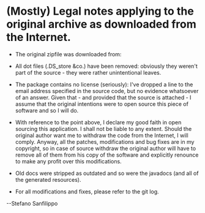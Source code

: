 (Mostly) Legal notes applying to the original archive as downloaded from the Internet.
======================================================================================

* The original zipfile was downloaded from:


* All dot files (.DS_store &co.) have been removed: obviously they 
weren't part of the source - they were rather unintentional leaves.

* The package contains no license (seriously): I've dropped a line to 
the email address specified in the source code, but no evidence whatsoever 
of an answer. Given that - and provided that the source is attached - I 
assume that the original intentions were to open source this piece of 
software and so I will do.

* With reference to the point above, I declare my good faith in open sourcing
this application. I shall not be liable to any extent. Should the original
author want me to withdraw the code from the Internet, I will comply.
Anyway, all the patches, modifications and bug fixes are in my copyright,
so in case of source withdraw the original author will have to remove all of them
from his copy of the software and explicitly renounce to make any profit over this
modifications.

* Old docs were stripped as outdated and so were the javadocs (and all of the
generated resources).

* For all modifications and fixes, please refer to the git log.

--Stefano Sanfilippo

